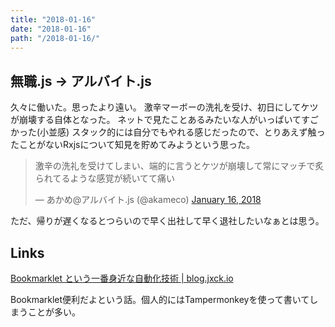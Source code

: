 ```yaml
---
title: "2018-01-16"
date: "2018-01-16"
path: "/2018-01-16/"
---
```


## 無職.js → アルバイト.js

久々に働いた。思ったより遠い。
激辛マーボーの洗礼を受け、初日にしてケツが崩壊する自体となった。
ネットで見たことあるみたいな人がいっぱいてすごかった(小並感)
スタック的には自分でもやれる感じだったので、とりあえず触ったことがないRxjsについて知見を貯めてみようという思った。

<blockquote class="twitter-tweet" data-partner="tweetdeck"><p lang="ja" dir="ltr">激辛の洗礼を受けてしまい、端的に言うとケツが崩壊して常にマッチで炙られてるような感覚が続いてて痛い</p>&mdash; あかめ@アルバイト.js (@akameco) <a href="https://twitter.com/akameco/status/953254135041687552?ref_src=twsrc%5Etfw">January 16, 2018</a></blockquote>
<script async src="https://platform.twitter.com/widgets.js" charset="utf-8"></script>

ただ、帰りが遅くなるとつらいので早く出社して早く退社したいなぁとは思う。

## Links

[Bookmarklet という一番身近な自動化技術 | blog.jxck.io](https://blog.jxck.io/entries/2018-01-12/let-it-bookmarklet.html)

Bookmarklet便利だよという話。個人的にはTampermonkeyを使って書いてしまうことが多い。
